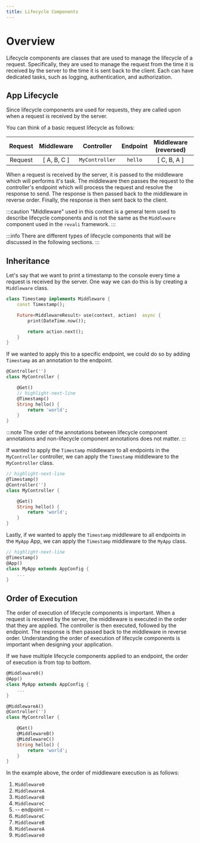 ```yaml
---
title: Lifecycle Components
---
```


# Overview

Lifecycle components are classes that are used to manage the lifecycle of a request. Specifically, they are used to manage the request from the time it is received by the server to the time it is sent back to the client. Each can have dedicated tasks, such as logging, authentication, and authorization.

## App Lifecycle

Since lifecycle components are used for requests, they are called upon when a request is received by the server.

You can think of a basic request lifecycle as follows:

| Request | Middleware | Controller | Endpoint | Middleware (reversed) | Response |
| :-: | :-: | :-: | :-: | :-: | :-: |
| Request | [ A, B, C ]  | `MyController` | `hello` | [ C, B, A ] | Response |

When a request is received by the server, it is passed to the middleware which will performs it's task. The middleware then passes the request to the controller's endpoint which will process the request and resolve the response to send. The response is then passed back to the middleware in reverse order. Finally, the response is then sent back to the client.

:::caution
"Middleware" used in this context is a general term used to describe lifecycle components and is not the same as the `Middleware` component used in the `revali` framework.
:::

:::info
There are different types of lifecycle components that will be discussed in the following sections.
:::

## Inheritance

Let's say that we want to print a timestamp to the console every time a request is received by the server. One way we can do this is by creating a `Middleware` class.

```dart title="lib/middlewares/timestamp.dart"
class Timestamp implements Middleware {
    const Timestamp();

    Future<MiddlewareResult> use(context, action)  async {
        print(DateTime.now());

        return action.next();
    }
}
```

If we wanted to apply this to a specific endpoint, we could do so by adding `Timestamp` as an annotation to the endpoint.

```dart title="routes/controllers/my_controller.dart"
@Controller('')
class MyController {

    @Get()
    // highlight-next-line
    @Timestamp()
    String hello() {
        return 'world';
    }
}
```

:::note
The order of the annotations between lifecycle component annotations and non-lifecycle component annotations does not matter.
:::

If wanted to apply the `Timestamp` middleware to all endpoints in the `MyController` controller, we can apply the `Timestamp` middleware to the `MyController` class.

```dart title="routes/controllers/my_controller.dart"
// highlight-next-line
@Timestamp()
@Controller('')
class MyController {

    @Get()
    String hello() {
        return 'world';
    }
}
```

Lastly, if we wanted to apply the `Timestamp` middleware to all endpoints in the `MyApp` App, we can apply the `Timestamp` middleware to the `MyApp` class.

```dart title="routes/apps/my_app.dart"
// highlight-next-line
@Timestamp()
@App()
class MyApp extends AppConfig {
    ...
}
```

## Order of Execution

The order of execution of lifecycle components is important. When a request is received by the server, the middleware is executed in the order that they are applied. The controller is then executed, followed by the endpoint. The response is then passed back to the middleware in reverse order. Understanding the order of execution of lifecycle components is important when designing your application.

If we have multiple lifecycle components applied to an endpoint, the order of execution is from top to bottom.

```dart title="routes/apps/my_app.dart"
@Middleware0()
@App()
class MyApp extends AppConfig {
    ...
}
```

```dart title="routes/controllers/my_controller.dart"
@MiddlewareA()
@Controller('')
class MyController {

    @Get()
    @MiddlewareB()
    @MiddlewareC()
    String hello() {
        return 'world';
    }
}
```

In the example above, the order of middleware execution is as follows:

1. `Middleware0`
2. `MiddlewareA`
3. `MiddlewareB`
4. `MiddlewareC`
5. -- endpoint --
6. `MiddlewareC`
7. `MiddlewareB`
8. `MiddlewareA`
9. `Middleware0`
